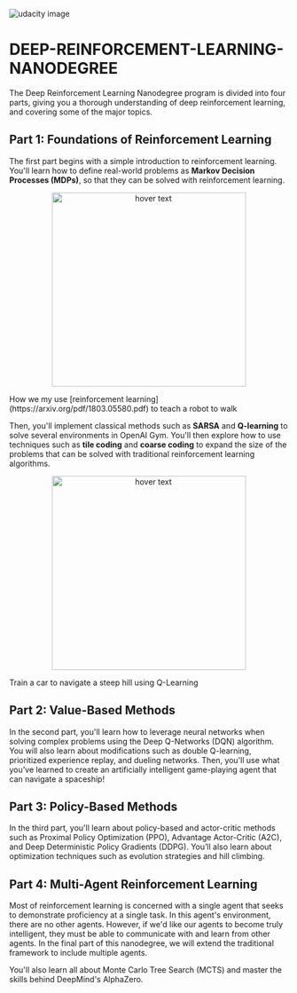 
![udacity image](https://i2.wp.com/blog.udacity.com/wp-content/uploads/2019/03/480-white.png?fit=1220%2C480&ssl=1)
# DEEP-REINFORCEMENT-LEARNING-NANODEGREE 

The Deep Reinforcement Learning Nanodegree program is divided into four parts, giving you a thorough understanding of deep reinforcement learning, and covering some of the major topics.

## Part 1: Foundations of Reinforcement Learning
The first part begins with a simple introduction to reinforcement learning. You'll learn how to define real-world problems as **Markov Decision Processes (MDPs)**, so that they can be solved with reinforcement learning.

<p align="center">
  <img src="https://video.udacity-data.com/topher/2018/May/5af5ba38_mjg2mzcyma/mjg2mzcyma.gif" width="350" title="hover text">

</p>
  How we my use [reinforcement learning](https://arxiv.org/pdf/1803.05580.pdf) to teach a robot to walk

Then, you'll implement classical methods such as **SARSA** and **Q-learning** to solve several environments in OpenAI Gym. You'll then explore how to use techniques such as **tile coding** and **coarse coding** to expand the size of the problems that can be solved with traditional reinforcement learning algorithms.

<p align="center">
  <img src="https://video.udacity-data.com/topher/2018/June/5b1721df_mountain-car-cts/mountain-car-cts.gif" width="350" title="hover text">
</p>
  Train a car to navigate a steep hill using Q-Learning
  
## Part 2: Value-Based Methods
In the second part, you'll learn how to leverage neural networks when solving complex problems using the Deep Q-Networks (DQN) algorithm. You will also learn about modifications such as double Q-learning, prioritized experience replay, and dueling networks. Then, you'll use what you’ve learned to create an artificially intelligent game-playing agent that can navigate a spaceship!

## Part 3: Policy-Based Methods
In the third part, you'll learn about policy-based and actor-critic methods such as Proximal Policy Optimization (PPO), Advantage Actor-Critic (A2C), and Deep Deterministic Policy Gradients (DDPG). You’ll also learn about optimization techniques such as evolution strategies and hill climbing.

## Part 4: Multi-Agent Reinforcement Learning
Most of reinforcement learning is concerned with a single agent that seeks to demonstrate proficiency at a single task. In this agent's environment, there are no other agents. However, if we'd like our agents to become truly intelligent, they must be able to communicate with and learn from other agents. In the final part of this nanodegree, we will extend the traditional framework to include multiple agents.

You'll also learn all about Monte Carlo Tree Search (MCTS) and master the skills behind DeepMind's AlphaZero.
